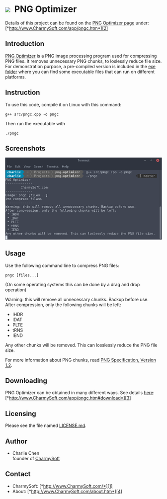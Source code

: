 <img src="http://raw.github.com/CharmySoft/png-optimizer/master/icon/png-optimizer-icon.png" width="48"/>&nbsp;&nbsp;**PNG Optimizer**
========================
Details of this project can be found on the [PNG Optimizer page][2] under:  
[*http://www.CharmySoft.com/app/pngc.htm*][2]

Introduction
------------------------
[PNG Optimizer][2] is a PNG image processing program used for compressing PNG files. It removes unnecessary PNG chunks, to loslessly reduce file size.
For demonstration purpose, a pre-compiled version is included in the [exe folder](/exe) where you can find some executable files that can run on different platforms.


Instruction
------------------------
To use this code, compile it on Linux with this command:  

	g++ src/pngc.cpp -o pngc 

Then run the executable with  

	./pngc


Screenshots
------------------------
![Linux](/screenshots/linux.png?raw=true "Linux")


Usage
------------------------
Use the following command line to compress PNG files:  

	pngc [files...]  

(On some operating systems this can be done by a drag and drop operation)  

Warning: this will remove all unnecessary chunks. Backup before use.  
After compression, only the following chunks will be left:  

 * IHDR  
 * IDAT  
 * PLTE  
 * tRNS   
 * IEND  

Any other chunks will be removed. This can losslessly reduce the PNG file size.

For more information about PNG chunks, read [PNG Specification, Version 1.2](http://www.libpng.org/pub/png/spec/1.2/PNG-Chunks.html).


Downloading
------------------------
PNG Optimizer can be obtained in many different ways. See details [here][3]:  
[*http://www.CharmySoft.com/app/pngc.htm#download*][3]


Licensing
------------------------
Please see the file named [LICENSE.md](LICENSE.md).


Author
------------------------
* Charlie Chen  
	founder of [CharmySoft][1]


Contact
------------------------
* CharmySoft: [*http://www.CharmySoft.com/*][1]  
* About: [*http://www.CharmySoft.com/about.htm*][4]  

[1]: http://www.CharmySoft.com/ "CharmySoft"
[2]: http://www.CharmySoft.com/app/pngc.htm "PNG Optimizer"
[3]: http://www.CharmySoft.com/app/pngc.htm#download "Download PNG Optimizer"
[4]: http://www.CharmySoft.com/about.htm "About CharmySoft"